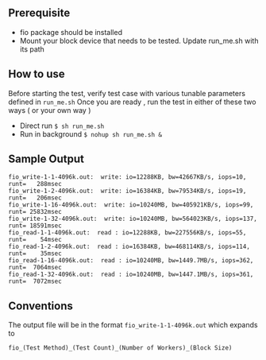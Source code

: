 Prerequisite
----------
- fio package should be installed
- Mount your block device that needs to be tested. Update run_me.sh with its path

How to use
-----------
Before starting the test, verify test case with various tunable parameters defined in ``run_me.sh``
Once you are ready , run the test in either of these two ways ( or your own way )

- Direct run  ``$ sh run_me.sh`` 
- Run in background  ``$ nohup sh run_me.sh &`` 

Sample Output
-------------
```
fio_write-1-1-4096k.out:  write: io=12288KB, bw=42667KB/s, iops=10, runt=   288msec
fio_write-1-2-4096k.out:  write: io=16384KB, bw=79534KB/s, iops=19, runt=   206msec
fio_write-1-16-4096k.out:  write: io=10240MB, bw=405921KB/s, iops=99, runt= 25832msec
fio_write-1-32-4096k.out:  write: io=10240MB, bw=564023KB/s, iops=137, runt= 18591msec
fio_read-1-1-4096k.out:  read : io=12288KB, bw=227556KB/s, iops=55, runt=    54msec
fio_read-1-2-4096k.out:  read : io=16384KB, bw=468114KB/s, iops=114, runt=    35msec
fio_read-1-16-4096k.out:  read : io=10240MB, bw=1449.7MB/s, iops=362, runt=  7064msec
fio_read-1-32-4096k.out:  read : io=10240MB, bw=1447.1MB/s, iops=361, runt=  7072msec
```

Conventions
-----------
The output file will be in the format ``fio_write-1-1-4096k.out`` which expands to

```fio_(Test Method)_(Test Count)_(Number of Workers)_(Block Size)```
